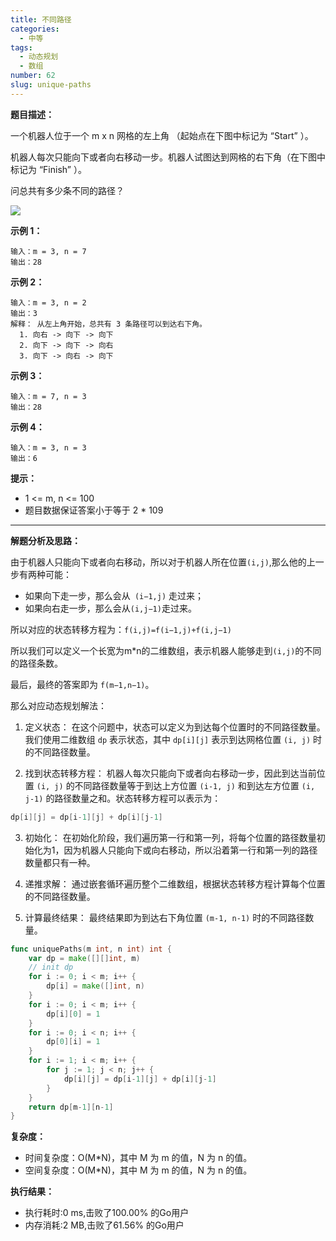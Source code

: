 ```yaml
---
title: 不同路径
categories:
  - 中等
tags:
  - 动态规划
  - 数组
number: 62
slug: unique-paths
---
```


**题目描述：**

一个机器人位于一个 m x n 网格的左上角 （起始点在下图中标记为 “Start” ）。

机器人每次只能向下或者向右移动一步。机器人试图达到网格的右下角（在下图中标记为 “Finish” ）。

问总共有多少条不同的路径？

![](/img/leetcode/62不同路径/1697422740-adxmsI-image.png)

**示例 1：**

```
输入：m = 3, n = 7 
输出：28 
```

**示例 2：**
```
输入：m = 3, n = 2 
输出：3 
解释： 从左上角开始，总共有 3 条路径可以到达右下角。 
  1. 向右 -> 向下 -> 向下 
  2. 向下 -> 向下 -> 向右 
  3. 向下 -> 向右 -> 向下
```

**示例 3：**
```
输入：m = 7, n = 3 
输出：28
```

**示例 4：**
```
输入：m = 3, n = 3 
输出：6
```

**提示：**
- 1 <= m, n <= 100
- 题目数据保证答案小于等于 2 * 109

---
**解题分析及思路：**

由于机器人只能向下或者向右移动，所以对于机器人所在位置`(i,j)`,那么他的上一步有两种可能：

- 如果向下走一步，那么会从` (i−1,j)` 走过来；
- 如果向右走一步，那么会从` (i,j−1) `走过来。

所以对应的状态转移方程为：`f(i,j)=f(i−1,j)+f(i,j−1)`

所以我们可以定义一个长宽为m*n的二维数组，表示机器人能够走到`(i,j)`的不同的路径条数。

最后，最终的答案即为 `f(m−1,n−1)`。

那么对应动态规划解法：

1. 定义状态： 在这个问题中，状态可以定义为到达每个位置时的不同路径数量。我们使用二维数组 `dp` 表示状态，其中 `dp[i][j]` 表示到达网格位置 `(i, j)` 时的不同路径数量。

2. 找到状态转移方程： 机器人每次只能向下或者向右移动一步，因此到达当前位置 `(i, j)` 的不同路径数量等于到达上方位置 `(i-1, j)` 和到达左方位置 `(i, j-1)` 的路径数量之和。状态转移方程可以表示为：
```go
dp[i][j] = dp[i-1][j] + dp[i][j-1]
```
3. 初始化： 在初始化阶段，我们遍历第一行和第一列，将每个位置的路径数量初始化为1，因为机器人只能向下或向右移动，所以沿着第一行和第一列的路径数量都只有一种。

4. 递推求解： 通过嵌套循环遍历整个二维数组，根据状态转移方程计算每个位置的不同路径数量。

5. 计算最终结果： 最终结果即为到达右下角位置 `(m-1, n-1)` 时的不同路径数量。

```go
func uniquePaths(m int, n int) int {
	var dp = make([][]int, m)
	// init dp
	for i := 0; i < m; i++ {
		dp[i] = make([]int, n)
	}
	for i := 0; i < m; i++ {
		dp[i][0] = 1
	}
	for i := 0; i < n; i++ {
		dp[0][i] = 1
	}
	for i := 1; i < m; i++ {
		for j := 1; j < n; j++ {
			dp[i][j] = dp[i-1][j] + dp[i][j-1]
		}
	}
	return dp[m-1][n-1]
}
```

**复杂度：**

- 时间复杂度：O(M*N)，其中 M 为 m 的值，N 为 n 的值。
- 空间复杂度：O(M*N)，其中 M 为 m 的值，N 为 n 的值。

**执行结果：**

- 执行耗时:0 ms,击败了100.00% 的Go用户
- 内存消耗:2 MB,击败了61.56% 的Go用户
